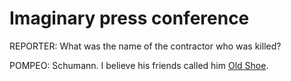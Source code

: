 # Imaginary press conference
REPORTER: What was the name of the contractor who was killed?

POMPEO: Schumann. I believe his friends called him <a href="https://youtube.com/watch?v=1v4ZLwevXAI">Old Shoe</a>. 


